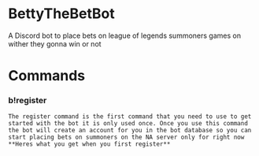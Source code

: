 # BettyTheBetBot
A Discord bot to place bets on league of legends summoners games on wither they gonna win or not 

# Commands

### b!register
`The register command is the first command that you need to use to get started with the bot it is only used once. Once you use this command the bot will create an account for you in the bot database so you can start placing bets on summoners on the NA server only for right now
**Heres what you get when you first register**
`

